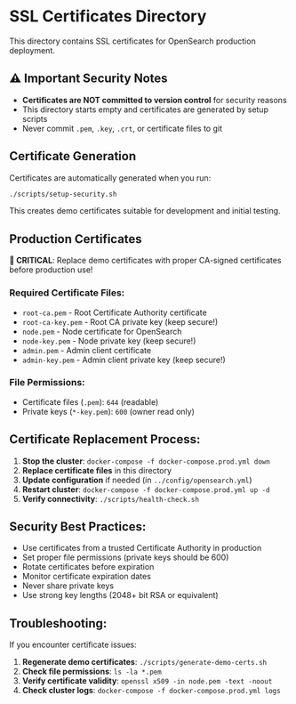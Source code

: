 # SSL Certificates Directory

This directory contains SSL certificates for OpenSearch production deployment.

## ⚠️ Important Security Notes

- **Certificates are NOT committed to version control** for security reasons
- This directory starts empty and certificates are generated by setup scripts
- Never commit `.pem`, `.key`, `.crt`, or certificate files to git

## Certificate Generation

Certificates are automatically generated when you run:

```bash
./scripts/setup-security.sh
```

This creates demo certificates suitable for development and initial testing.

## Production Certificates

**🚨 CRITICAL**: Replace demo certificates with proper CA-signed certificates before production use!

### Required Certificate Files:

- `root-ca.pem` - Root Certificate Authority certificate
- `root-ca-key.pem` - Root CA private key (keep secure!)
- `node.pem` - Node certificate for OpenSearch
- `node-key.pem` - Node private key (keep secure!)
- `admin.pem` - Admin client certificate
- `admin-key.pem` - Admin client private key (keep secure!)

### File Permissions:

- Certificate files (`.pem`): `644` (readable)
- Private keys (`*-key.pem`): `600` (owner read only)

## Certificate Replacement Process:

1. **Stop the cluster**: `docker-compose -f docker-compose.prod.yml down`
2. **Replace certificate files** in this directory
3. **Update configuration** if needed (in `../config/opensearch.yml`)
4. **Restart cluster**: `docker-compose -f docker-compose.prod.yml up -d`
5. **Verify connectivity**: `./scripts/health-check.sh`

## Security Best Practices:

- Use certificates from a trusted Certificate Authority in production
- Set proper file permissions (private keys should be 600)
- Rotate certificates before expiration
- Monitor certificate expiration dates
- Never share private keys
- Use strong key lengths (2048+ bit RSA or equivalent)

## Troubleshooting:

If you encounter certificate issues:

1. **Regenerate demo certificates**: `./scripts/generate-demo-certs.sh`
2. **Check file permissions**: `ls -la *.pem`
3. **Verify certificate validity**: `openssl x509 -in node.pem -text -noout`
4. **Check cluster logs**: `docker-compose -f docker-compose.prod.yml logs`
